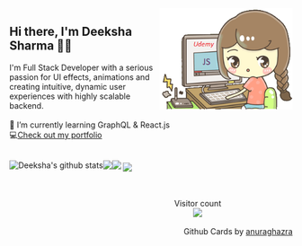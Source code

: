 <img align="right" height="180px" src="https://github.com/Deeksha2501/Deeksha2501/blob/master/resources/progirl.png" alt="image" />

<p align="left">

## Hi there, I'm Deeksha Sharma 👋🏻 
 
I'm Full Stack Developer with a serious passion for UI effects, animations and creating intuitive, dynamic user experiences with highly scalable backend. <br>
<br>
🌱 I’m currently learning GraphQL & React.js <br>
💻<a href="http://ds-portfolio.vercel.app/">Check out my portfolio</a>
  <p>
<br>



  <img align="left" height="200px" src="https://github-readme-stats.vercel.app/api?username=Deeksha2501&show_icons=true&theme=radical&count_private=true" alt="Deeksha's github stats" />

  <img align="centre" height="200px" src="https://github-readme-stats.vercel.app/api/top-langs/?username=Deeksha2501&theme=radical" />

  <img align="left" src="https://github-readme-stats.anuraghazra1.vercel.app/api/pin/?username=Deeksha2501&repo=Online_Classroom_Web_App&theme=radical&show_owner" />

  <img align="center" src="https://github-readme-stats.vercel.app/api/pin/?username=Deeksha2501&repo=Daily-Newspaper-using-reactJS&theme=radical" />
<br> 
<br>
<br>

<!-- ## Get in touch:

<a style="padding:10px" href="mailto: sharmadeeksha325@gmail.com">
  <img style="width:40px"  src="resources/gmail.png" alt="Mail" />
</a>

<a style="padding:10px" href="https://www.linkedin.com/in/deeksha-sharma-5430b8188/">
  <img style="width:40px" src="resources/linkedin.png" alt="Linkedin" />
</a>

<a style="padding:10px" href="https://www.quora.com/profile/Deeksha-Sharma-774">
  <img style="width:40px" src="resources/quora.png" alt="Quora profile" />
</a> -->

<p align="center"> 
  Visitor count<br>
  <img src="https://profile-counter.glitch.me/Deeksha2501/count.svg" />
</p>

<p align="right">
Github Cards by <a href="https://github.com/anuraghazra">anuraghazra</a>
</p>
